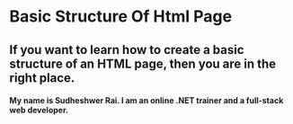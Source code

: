 # Basic Structure Of Html Page

<h2>If you want to learn how to create a basic structure of an HTML page, then you are in the right place.</h2>

<h4>My name is Sudheshwer Rai. I am an online .NET trainer and a full-stack web developer.</h4>
